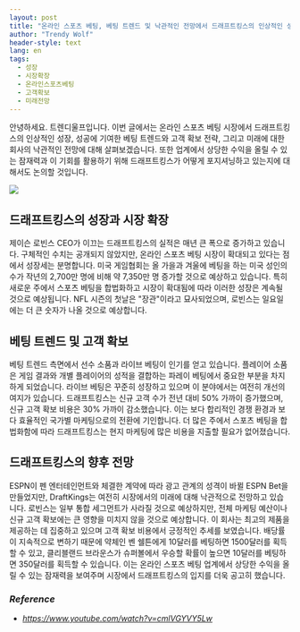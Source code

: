 ```yaml
---
layout: post
title: "온라인 스포츠 베팅, 베팅 트렌드 및 낙관적인 전망에서 드래프트킹스의 인상적인 성장세"
author: "Trendy Wolf"
header-style: text
lang: en
tags:
  - 성장
  - 시장확장
  - 온라인스포츠베팅
  - 고객확보
  - 미래전망
---
```


안녕하세요. 트렌디울프입니다. 이번 글에서는 온라인 스포츠 베팅 시장에서 드래프트킹스의 인상적인 성장, 성공에 기여한 베팅 트렌드와 고객 확보 전략, 그리고 미래에 대한 회사의 낙관적인 전망에 대해 살펴보겠습니다. 또한 업계에서 상당한 수익을 올릴 수 있는 잠재력과 이 기회를 활용하기 위해 드래프트킹스가 어떻게 포지셔닝하고 있는지에 대해서도 논의할 것입니다.

<img
    src="https://i.ytimg.com/vi/cmlVGYVY5Lw/hqdefault.jpg"
/>


## 드래프트킹스의 성장과 시장 확장
제이슨 로빈스 CEO가 이끄는 드래프트킹스의 실적은 매년 큰 폭으로 증가하고 있습니다. 구체적인 수치는 공개되지 않았지만, 온라인 스포츠 베팅 시장이 확대되고 있다는 점에서 성장세는 분명합니다. 미국 게임협회는 올 가을과 겨울에 베팅을 하는 미국 성인의 수가 작년의 2,700만 명에 비해 약 7,350만 명 증가할 것으로 예상하고 있습니다. 특히 새로운 주에서 스포츠 베팅을 합법화하고 시장이 확대됨에 따라 이러한 성장은 계속될 것으로 예상됩니다. NFL 시즌의 첫날은 "장관"이라고 묘사되었으며, 로빈스는 일요일에는 더 큰 숫자가 나올 것으로 예상합니다.

## 베팅 트렌드 및 고객 확보
베팅 트렌드 측면에서 선수 소품과 라이브 베팅이 인기를 얻고 있습니다. 플레이어 소품은 게임 결과와 개별 플레이어의 성적을 결합하는 파레이 베팅에서 중요한 부분을 차지하게 되었습니다. 라이브 베팅은 꾸준히 성장하고 있으며 이 분야에서는 여전히 개선의 여지가 있습니다. 드래프트킹스는 신규 고객 수가 전년 대비 50% 가까이 증가했으며, 신규 고객 확보 비용은 30% 가까이 감소했습니다. 이는 보다 합리적인 경쟁 환경과 보다 효율적인 국가별 마케팅으로의 전환에 기인합니다. 더 많은 주에서 스포츠 베팅을 합법화함에 따라 드래프트킹스는 현지 마케팅에 많은 비용을 지출할 필요가 없어졌습니다.

## 드래프트킹스의 향후 전망
ESPN이 펜 엔터테인먼트와 체결한 계약에 따라 광고 관계의 성격이 바뀔 ESPN Bet을 만들었지만, DraftKings는 여전히 시장에서의 미래에 대해 낙관적으로 전망하고 있습니다. 로빈스는 일부 통합 세그먼트가 사라질 것으로 예상하지만, 전체 마케팅 예산이나 신규 고객 확보에는 큰 영향을 미치지 않을 것으로 예상합니다. 이 회사는 최고의 제품을 제공하는 데 집중하고 있으며 고객 확보 비용에서 긍정적인 추세를 보였습니다. 배당률이 지속적으로 변하기 때문에 약체인 벤 쉘튼에게 10달러를 베팅하면 1500달러를 획득할 수 있고, 클리블랜드 브라운스가 슈퍼볼에서 우승할 확률이 높으면 10달러를 베팅하면 350달러를 획득할 수 있습니다. 이는 온라인 스포츠 베팅 업계에서 상당한 수익을 올릴 수 있는 잠재력을 보여주며 시장에서 드래프트킹스의 입지를 더욱 공고히 했습니다.


### _Reference_
- _https://www.youtube.com/watch?v=cmlVGYVY5Lw_

